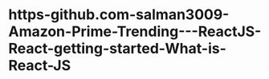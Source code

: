 # https-github.com-salman3009-Amazon-Prime-Trending---ReactJS-React-getting-started-What-is-React-JS